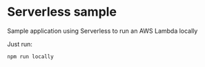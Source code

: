 # Serverless sample

Sample application using Serverless to run an AWS Lambda locally

Just run:
```bash
npm run locally
```
